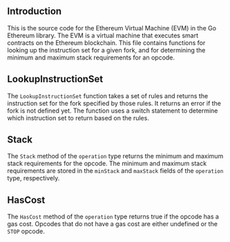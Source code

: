 ## Introduction

This is the source code for the Ethereum Virtual Machine (EVM) in the Go Ethereum library. The EVM is a virtual machine that executes smart contracts on the Ethereum blockchain. This file contains functions for looking up the instruction set for a given fork, and for determining the minimum and maximum stack requirements for an opcode.

## LookupInstructionSet

The `LookupInstructionSet` function takes a set of rules and returns the instruction set for the fork specified by those rules. It returns an error if the fork is not defined yet. The function uses a switch statement to determine which instruction set to return based on the rules.

## Stack

The `Stack` method of the `operation` type returns the minimum and maximum stack requirements for the opcode. The minimum and maximum stack requirements are stored in the `minStack` and `maxStack` fields of the `operation` type, respectively.

## HasCost

The `HasCost` method of the `operation` type returns true if the opcode has a gas cost. Opcodes that do not have a gas cost are either undefined or the `STOP` opcode.